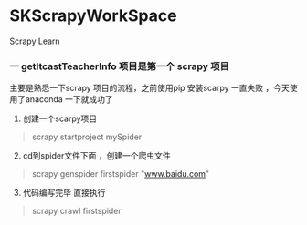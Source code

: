 # SKScrapyWorkSpace
Scrapy Learn  

### 一 getItcastTeacherInfo 项目是第一个 scrapy 项目     
主要是熟悉一下scrapy 项目的流程，之前使用pip 安装scarpy 一直失败 ，今天使用了anaconda 一下就成功了   
1. 创建一个scarpy项目     
> scrapy startproject mySpider  
2. cd到spider文件下面 ，创建一个爬虫文件  
>scrapy genspider firstspider "www.baidu.com"  
3. 代码编写完毕 直接执行
>scrapy crawl firstspider
